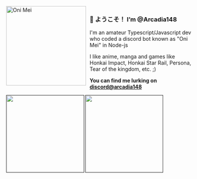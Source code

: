 <img width="215" height="215" align="left" style="float: left; margin: 0 10px 0 0;" alt="Oni Mei" src="https://cdn.discordapp.com/avatars/572386055928414208/e0b1a6e2af411acde9d9bb1477f2c6f1.png?size=2048"> 

### 👋 ようこそ！ I’m @Arcadia148

I'm an amateur Typescript/Javascript dev who coded a discord bot known as "Oni Mei" in Node-js

I like anime, manga and games like Honkai Impact, Honkai Star Rail, Persona, Tear of the kingdom, etc. ;)

**You can find me lurking on [discord@arcadia148](https://discord.com/)**

<a href="">
  <img height=210 align="left" src="https://raw.githubusercontent.com/Arcadia148/mdAssets/a77212bc96ae7e3fc7fe837cba4a8a3ccb79655f/profileAssets/overview.svg#gh-dark-mode-only" />
</a>
<a href="">
  <img height=210 align="left" src="https://raw.githubusercontent.com/Arcadia148/mdAssets/3fb6a4df06056e2c9271bf35164710c77cdbcf35/profileAssets/languages.svg#gh-dark-mode-only" />
</a>


<!---
Arcadia148/Arcadia148 is a ✨ special ✨ repository because its `README.md` (this file) appears on your GitHub profile.
You can click the Preview link to take a look at your changes.
--->
